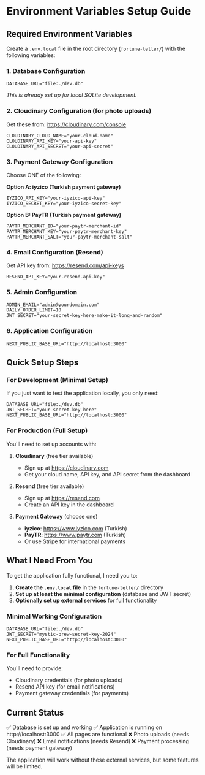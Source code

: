 # Environment Variables Setup Guide

## Required Environment Variables

Create a `.env.local` file in the root directory (`fortune-teller/`) with the following variables:

### 1. Database Configuration
```env
DATABASE_URL="file:./dev.db"
```
*This is already set up for local SQLite development.*

### 2. Cloudinary Configuration (for photo uploads)
Get these from: https://cloudinary.com/console
```env
CLOUDINARY_CLOUD_NAME="your-cloud-name"
CLOUDINARY_API_KEY="your-api-key"
CLOUDINARY_API_SECRET="your-api-secret"
```

### 3. Payment Gateway Configuration
Choose ONE of the following:

**Option A: iyzico (Turkish payment gateway)**
```env
IYZICO_API_KEY="your-iyzico-api-key"
IYZICO_SECRET_KEY="your-iyzico-secret-key"
```

**Option B: PayTR (Turkish payment gateway)**
```env
PAYTR_MERCHANT_ID="your-paytr-merchant-id"
PAYTR_MERCHANT_KEY="your-paytr-merchant-key"
PAYTR_MERCHANT_SALT="your-paytr-merchant-salt"
```

### 4. Email Configuration (Resend)
Get API key from: https://resend.com/api-keys
```env
RESEND_API_KEY="your-resend-api-key"
```

### 5. Admin Configuration
```env
ADMIN_EMAIL="admin@yourdomain.com"
DAILY_ORDER_LIMIT=10
JWT_SECRET="your-secret-key-here-make-it-long-and-random"
```

### 6. Application Configuration
```env
NEXT_PUBLIC_BASE_URL="http://localhost:3000"
```

## Quick Setup Steps

### For Development (Minimal Setup)
If you just want to test the application locally, you only need:

```env
DATABASE_URL="file:./dev.db"
JWT_SECRET="your-secret-key-here"
NEXT_PUBLIC_BASE_URL="http://localhost:3000"
```

### For Production (Full Setup)
You'll need to set up accounts with:

1. **Cloudinary** (free tier available)
   - Sign up at https://cloudinary.com
   - Get your cloud name, API key, and API secret from the dashboard

2. **Resend** (free tier available)
   - Sign up at https://resend.com
   - Create an API key in the dashboard

3. **Payment Gateway** (choose one)
   - **iyzico**: https://www.iyzico.com (Turkish)
   - **PayTR**: https://www.paytr.com (Turkish)
   - Or use Stripe for international payments

## What I Need From You

To get the application fully functional, I need you to:

1. **Create the `.env.local` file** in the `fortune-teller/` directory
2. **Set up at least the minimal configuration** (database and JWT secret)
3. **Optionally set up external services** for full functionality

### Minimal Working Configuration
```env
DATABASE_URL="file:./dev.db"
JWT_SECRET="mystic-brew-secret-key-2024"
NEXT_PUBLIC_BASE_URL="http://localhost:3000"
```

### For Full Functionality
You'll need to provide:
- Cloudinary credentials (for photo uploads)
- Resend API key (for email notifications)
- Payment gateway credentials (for payments)

## Current Status
✅ Database is set up and working
✅ Application is running on http://localhost:3000
✅ All pages are functional
❌ Photo uploads (needs Cloudinary)
❌ Email notifications (needs Resend)
❌ Payment processing (needs payment gateway)

The application will work without these external services, but some features will be limited.

